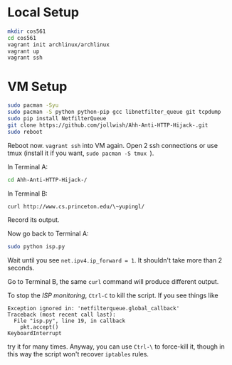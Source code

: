 # Local Setup

```bash
mkdir cos561
cd cos561
vagrant init archlinux/archlinux
vagrant up
vagrant ssh
```



# VM Setup

```bash
sudo pacman -Syu
sudo pacman -S python python-pip gcc libnetfilter_queue git tcpdump
sudo pip install NetfilterQueue
git clone https://github.com/jollwish/Ahh-Anti-HTTP-Hijack-.git
sudo reboot
```

Reboot now. `vagrant ssh` into VM again. Open 2 ssh connections or use tmux (install it if you want, `sudo pacman -S tmux `). 

In Terminal A:

```bash
cd Ahh-Anti-HTTP-Hijack-/
```

In Terminal B:

```bash
curl http://www.cs.princeton.edu/\~yupingl/
```

Record its output.

Now go back to Terminal A:

```bash
sudo python isp.py
```

 Wait until you see `net.ipv4.ip_forward = 1`. It shouldn't take more than 2 seconds. 

Go to Terminal B, the same `curl` command will produce different output. 

To stop the *ISP monitoring*, `Ctrl-C` to kill the script. If you see things like

```
Exception ignored in: 'netfilterqueue.global_callback'
Traceback (most recent call last):
  File "isp.py", line 19, in callback
    pkt.accept()
KeyboardInterrupt
```

try it for many times. Anyway, you can use `Ctrl-\` to force-kill it, though in this way the script won't recover `iptables` rules. 
